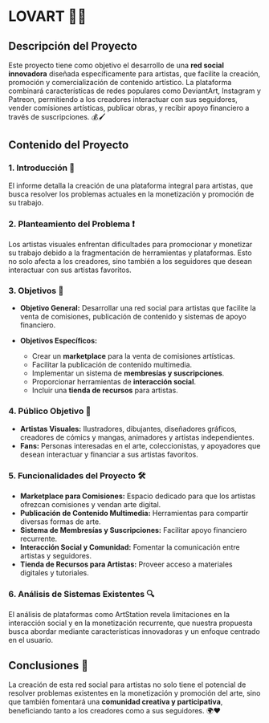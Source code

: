 # LOVART 🎨✨

## Descripción del Proyecto

Este proyecto tiene como objetivo el desarrollo de una **red social innovadora** diseñada específicamente para artistas, que facilite la creación, promoción y comercialización de contenido artístico. La plataforma combinará características de redes populares como DeviantArt, Instagram y Patreon, permitiendo a los creadores interactuar con sus seguidores, vender comisiones artísticas, publicar obras, y recibir apoyo financiero a través de suscripciones. 💰🖌️

## Contenido del Proyecto

### 1. Introducción 📖

El informe detalla la creación de una plataforma integral para artistas, que busca resolver los problemas actuales en la monetización y promoción de su trabajo.

### 2. Planteamiento del Problema ❗

Los artistas visuales enfrentan dificultades para promocionar y monetizar su trabajo debido a la fragmentación de herramientas y plataformas. Esto no solo afecta a los creadores, sino también a los seguidores que desean interactuar con sus artistas favoritos.

### 3. Objetivos 🎯

- **Objetivo General:** Desarrollar una red social para artistas que facilite la venta de comisiones, publicación de contenido y sistemas de apoyo financiero.
  
- **Objetivos Específicos:**
  - Crear un **marketplace** para la venta de comisiones artísticas.
  - Facilitar la publicación de contenido multimedia.
  - Implementar un sistema de **membresías y suscripciones**.
  - Proporcionar herramientas de **interacción social**.
  - Incluir una **tienda de recursos** para artistas.

### 4. Público Objetivo 👥

- **Artistas Visuales:** Ilustradores, dibujantes, diseñadores gráficos, creadores de cómics y mangas, animadores y artistas independientes.
- **Fans:** Personas interesadas en el arte, coleccionistas, y apoyadores que desean interactuar y financiar a sus artistas favoritos.

### 5. Funcionalidades del Proyecto 🛠️

- **Marketplace para Comisiones:** Espacio dedicado para que los artistas ofrezcan comisiones y vendan arte digital.
- **Publicación de Contenido Multimedia:** Herramientas para compartir diversas formas de arte.
- **Sistema de Membresías y Suscripciones:** Facilitar apoyo financiero recurrente.
- **Interacción Social y Comunidad:** Fomentar la comunicación entre artistas y seguidores.
- **Tienda de Recursos para Artistas:** Proveer acceso a materiales digitales y tutoriales.

### 6. Análisis de Sistemas Existentes 🔍

El análisis de plataformas como ArtStation revela limitaciones en la interacción social y en la monetización recurrente, que nuestra propuesta busca abordar mediante características innovadoras y un enfoque centrado en el usuario.

## Conclusiones 📝

La creación de esta red social para artistas no solo tiene el potencial de resolver problemas existentes en la monetización y promoción del arte, sino que también fomentará una **comunidad creativa y participativa**, beneficiando tanto a los creadores como a sus seguidores. 🌍❤️
